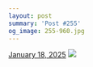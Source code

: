 ```yaml
---
layout: post
summary: 'Post #255'
og_image: 255-960.jpg
---
```


<p>
  <time>
    <a href="/255">January 18, 2025</a>
  </time>
  <a href="/255">
    <img src="{{ site.assets_url }}/255-480.jpg" srcset="{{ site.assets_url }}/255-240.jpg 240w, {{ site.assets_url }}/255-480.jpg 480w, {{ site.assets_url }}/255-720.jpg 720w, {{ site.assets_url }}/255-960.jpg 960w" sizes="(min-width: 700px) 50vw, calc(100vw - 2rem)" />
  </a>
</p>
